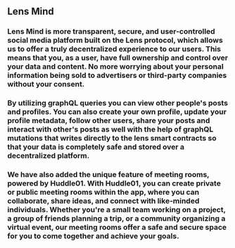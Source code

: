## Lens Mind

### Lens Mind is more transparent, secure, and user-controlled social media platform built on the Lens protocol, which allows us to offer a truly decentralized experience to our users. This means that you, as a user, have full ownership and control over your data and content. No more worrying about your personal information being sold to advertisers or third-party companies without your consent. 

### By utilizing graphQL queries you can view other people's posts and profiles. You can also create your own profile, update your profile metadata, follow other users, share your posts and interact with other's posts as well with the help of graphQL mutations that writes directly to the lens smart contracts so that your data is completely safe and stored over a decentralized platform.

### We have also added the unique feature of meeting rooms, powered by Huddle01. With Huddle01, you can create private or public meeting rooms within the app, where you can collaborate, share ideas, and connect with like-minded individuals. Whether you're a small team working on a project, a group of friends planning a trip, or a community organizing a virtual event, our meeting rooms offer a safe and secure space for you to come together and achieve your goals.
